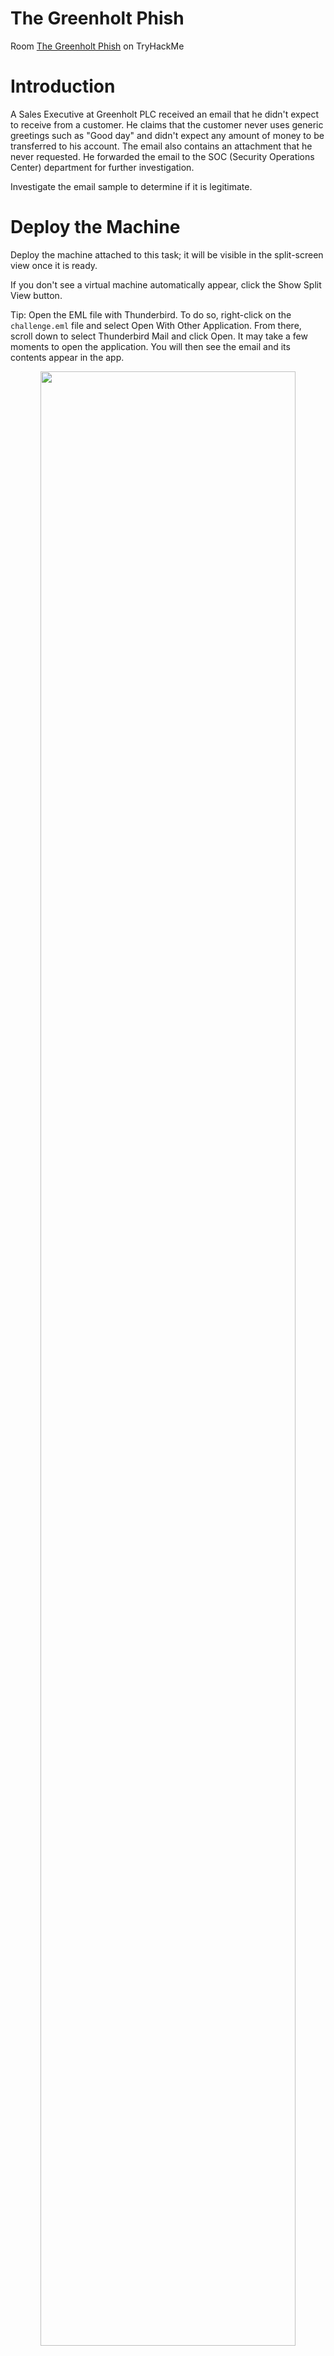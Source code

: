 # The Greenholt Phish

Room [The Greenholt Phish](https://tryhackme.com/room/phishingemails5fgjlzxc) on TryHackMe

#

# Introduction

A Sales Executive at Greenholt PLC received an email that he didn't expect to receive from a customer. He claims that the customer never uses generic greetings such as "Good day" and didn't expect any amount of money to be transferred to his account. The email also contains an attachment that he never requested. He forwarded the email to the SOC (Security Operations Center) department for further investigation. 

Investigate the email sample to determine if it is legitimate. 

# 

# Deploy the Machine

Deploy the machine attached to this task; it will be visible in the split-screen view once it is ready.

If you don't see a virtual machine automatically appear, click the Show Split View button.

Tip: Open the EML file with Thunderbird. To do so, right-click on the `challenge.eml` file and select Open With Other Application. From there, scroll down to select Thunderbird Mail and click Open. It may take a few moments to open the application. You will then see the email and its contents appear in the app.

<p align="center"> <img src="https://i.imgur.com/allH4HL.png" height="90%" width="90%" alt=""/>

#

# Questions

What date was the email received? (answer format: M/DD/YY)

`6/10/20`

<p align="center"> <img src="https://i.imgur.com/9Q11u1d.png" height="90%" width="90%" alt=""/>

#

Who is the email from?

`Mr. James Jackson`

<p align="center"> <img src="https://i.imgur.com/KjN6iuY.png" height="90%" width="90%" alt=""/>

#

What is his email address?

`info@mutawamarine.com`

<p align="center"> <img src="https://i.imgur.com/1u8olhU.png" height="90%" width="90%" alt=""/>

#

What email address will receive a reply to this email? 

`info.mutawamarine@mail.com`

<p align="center"> <img src="https://i.imgur.com/MkWOLZS.png" height="90%" width="90%" alt=""/>

#

What is the Originating IP?

First we click on "More" > "View Source".

<p align="center"> <img src="https://i.imgur.com/zathhCE.png" height="90%" width="90%" alt=""/>

Scroll down a little.

`192.119.71.157`

<p align="center"> <img src="https://i.imgur.com/b8X7BZG.png" height="90%" width="90%" alt=""/>

#

Who is the owner of the Originating IP? (Do not include the "." in your answer.)

We will use https://lookup.icann.org/en/lookup to find the owner.

- Copy and paste the IP [192.119.71.157] on the website.

<p align="center"> <img src="https://i.imgur.com/VaM1Pr3.png" height="90%" width="90%" alt=""/>

Found the Registrant:

`Hostwinds LLC`

<p align="center"> <img src="https://i.imgur.com/kZ65OzF.png" height="90%" width="90%" alt=""/>


